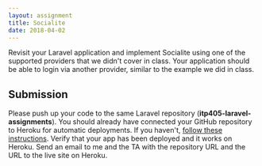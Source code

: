 ```yaml
---
layout: assignment
title: Socialite
date: 2018-04-02
---
```


Revisit your Laravel application and implement Socialite using one of the supported providers that we didn't cover in class. Your application should be able to login via another provider, similar to the example we did in class.

## Submission

Please push up your code to the same Laravel repository (__itp405-laravel-assignments__). You should already have connected your GitHub repository to Heroku for automatic deployments. If you haven't, [follow these instructions](/tutorials/deploying-laravel-with-sqlite-to-heroku). Verify that your app has been deployed and it works on Heroku. Send an email to me and the TA with the repository URL and the URL to the live site on Heroku.
